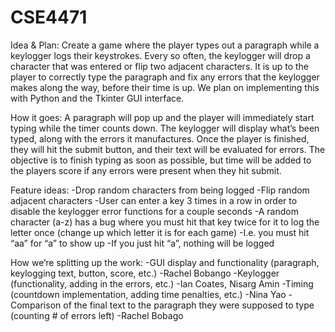 # CSE4471
Idea & Plan:
Create a game where the player types out a paragraph while a keylogger logs their keystrokes. Every so often, the keylogger will drop a character that was entered or flip two adjacent characters. It is up to the player to correctly type the paragraph and fix any errors that the keylogger makes along the way, before their time is up. We plan on implementing this with Python and the Tkinter GUI interface. 

How it goes: A paragraph will pop up and the player will immediately start typing while the timer counts down. The keylogger will display what’s been typed, along with the errors it manufactures. Once the player is finished, they will hit the submit button, and their text will be evaluated for errors. The objective is to finish typing as soon as possible, but time will be added to the players score if any errors were present when they hit submit.

Feature ideas:
-Drop random characters from being logged
-Flip random adjacent characters
-User can enter a key 3 times in a row in order to disable the keylogger error functions for a couple seconds
-A random character (a-z) has a bug where you must hit that key twice for it to log the letter once (change up which letter it is for each game)
    -I.e. you must hit “aa” for “a” to show up
    -If you just hit “a”, nothing will be logged



How we’re splitting up the work:
	-GUI display and functionality (paragraph, keylogging text, button, score, etc.)
		-Rachel Bobango
	-Keylogger (functionality, adding in the errors, etc.)
		-Ian Coates, Nisarg Amin
	-Timing (countdown implementation, adding time penalties, etc.) 
		-Nina Yao
  -Comparison of the final text to the paragraph they were supposed to type (counting # of errors left)
		-Rachel Bobago
	

